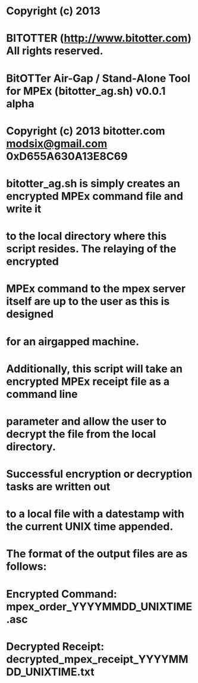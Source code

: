 # Copyright (c) 2013
# BITOTTER (http://www.bitotter.com) All rights reserved.
#
# BitOTTer Air-Gap / Stand-Alone Tool for MPEx (bitotter_ag.sh) v0.0.1 alpha 
# Copyright (c) 2013 bitotter.com <modsix@gmail.com> 0xD655A630A13E8C69 

# bitotter_ag.sh is simply creates an encrypted MPEx command file and write it 
# to the local directory where this script resides. The relaying of the encrypted
# MPEx command to the mpex server itself are up to the user as this is designed
# for an airgapped machine.
#
# Additionally, this script will take an encrypted MPEx receipt file as a command line
# parameter and allow the user to decrypt the file from the local directory. 
#
# Successful encryption or decryption tasks are written out
# to a local file with a datestamp with the current UNIX time appended.
#
# The format of the output files are as follows:
# Encrypted Command: mpex_order_YYYYMMDD_UNIXTIME.asc
# Decrypted Receipt: decrypted_mpex_receipt_YYYYMMDD_UNIXTIME.txt
